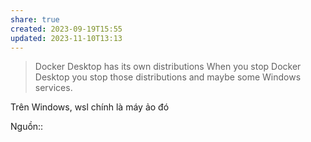 ```yaml
---
share: true
created: 2023-09-19T15:55
updated: 2023-11-10T13:13
---
```



> Docker Desktop has its own distributions When you stop Docker Desktop you stop those distributions and maybe some Windows services.

Trên Windows, wsl chính là máy ảo đó

Nguồn::
